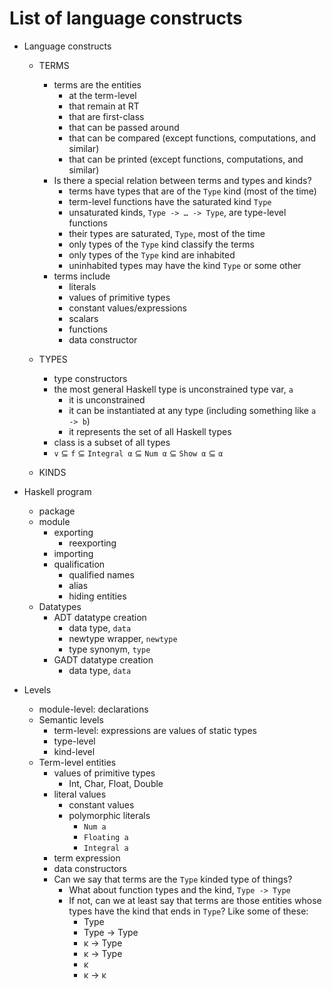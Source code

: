 # List of language constructs

* Language constructs
  * TERMS
    - terms are the entities
      - at the term-level
      - that remain at RT
      - that are first-class
      - that can be passed around
      - that can be compared (except functions, computations, and similar)
      - that can be printed (except functions, computations, and similar)
    - Is there a special relation between terms and types and kinds?
      - terms have types that are of the `Type` kind (most of the time)
      - term-level functions have the saturated kind `Type`
      - unsaturated kinds, `Type -> … -> Type`, are type-level functions
      - their types are saturated, `Type`, most of the time
      - only types of the `Type` kind classify the terms
      - only types of the `Type` kind are inhabited
      - uninhabited types may have the kind `Type` or some other
    - terms include
      - literals
      - values of primitive types
      - constant values/expressions
      - scalars
      - functions
      - data constructor
  * TYPES
      - type constructors
      - the most general Haskell type is unconstrained type var, `a`
        - it is unconstrained
        - it can be instantiated at any type (including something like `a -> b`)
        - it represents the set of all Haskell types
      - class is a subset of all types
      - `v` ⊆ `f` ⊆ `Integral α` ⊆ `Num α` ⊆ `Show α` ⊆ `α`


  * KINDS



* Haskell program
  - package
  - module
    - exporting
      - reexporting
    - importing
    - qualification
      - qualified names
      - alias
      - hiding entities
  - Datatypes
    - ADT datatype creation
      - data type, `data`
      - newtype wrapper, `newtype`
      - type synonym, `type`
    - GADT datatype creation
      - data type, `data`


* Levels
  - module-level: declarations
  - Semantic levels
    - term-level: expressions are values of static types
    - type-level
    - kind-level
  * Term-level entities
    - values of primitive types
      - Int, Char, Float, Double
    - literal values
      - constant values
      - polymorphic literals
        - `Num a`
        - `Floating a`
        - `Integral a`
    - term expression
    - data constructors
    - Can we say that terms are the `Type` kinded type of things?
      - What about function types and the kind, `Type -> Type`
      - If not, can we at least say that terms are those entities whose types
        have the kind that ends in `Type`? Like some of these:
        + Type
        + Type -> Type
        + κ -> Type
        + κ -> Type
        - κ
        - κ -> κ

